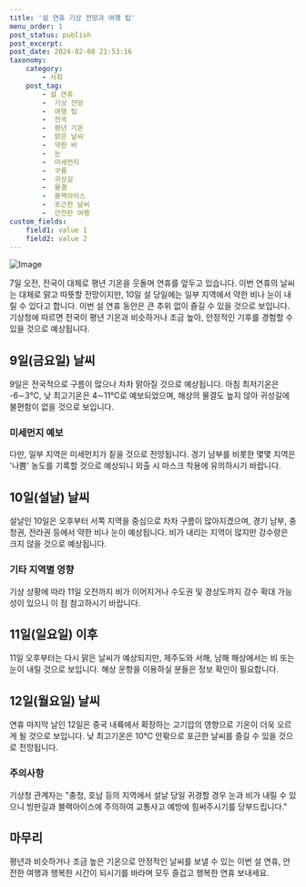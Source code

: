 ```yaml
---
title: '설 연휴 기상 전망과 여행 팁'
menu_order: 1
post_status: publish
post_excerpt: 
post_date: 2024-02-08 21:53:16
taxonomy:
    category:
        - 사회
    post_tag:
        - 설 연휴
        -  기상 전망
        -  여행 팁
        -  전국
        -  평년 기온
        -  맑은 날씨
        -  약한 비
        -  눈
        -  미세먼지
        -  구름
        -  귀성길
        -  물결
        -  블랙아이스
        -  포근한 날씨
        -  안전한 여행
custom_fields:
    field1: value 1
    field2: value 2
---
```


![Image](https://imgnews.pstatic.net/image/662/2024/02/08/0000037318_001_20240208170101604.jpg?type=w647)

7일 오전, 전국이 대체로 평년 기온을 웃돌며 연휴를 앞두고 있습니다. 이번 연휴의 날씨는 대체로 맑고 따뜻할 전망이지만, 10일 설 당일에는 일부 지역에서 약한 비나 눈이 내릴 수 있다고 합니다. 이번 설 연휴 동안은 큰 추위 없이 즐길 수 있을 것으로 보입니다. 기상청에 따르면 전국이 평년 기온과 비슷하거나 조금 높아, 안정적인 기후를 경험할 수 있을 것으로 예상됩니다.
## 9일(금요일) 날씨
9일은 전국적으로 구름이 많으나 차차 맑아질 것으로 예상됩니다. 아침 최저기온은 -6∼3℃, 낮 최고기온은 4∼11℃로 예보되었으며, 해상의 물결도 높지 않아 귀성길에 불편함이 없을 것으로 보입니다.
### 미세먼지 예보
다만, 일부 지역은 미세먼지가 짙을 것으로 전망됩니다. 경기 남부를 비롯한 몇몇 지역은 '나쁨' 농도를 기록할 것으로 예상되니 외출 시 마스크 착용에 유의하시기 바랍니다.
## 10일(설날) 날씨
설날인 10일은 오후부터 서쪽 지역을 중심으로 차차 구름이 많아지겠으며, 경기 남부, 충청권, 전라권 등에서 약한 비나 눈이 예상됩니다. 비가 내리는 지역이 많지만 강수량은 크지 않을 것으로 예상됩니다.
### 기타 지역별 영향
기상 상황에 따라 11일 오전까지 비가 이어지거나 수도권 및 경상도까지 강수 확대 가능성이 있으니 이 점 참고하시기 바랍니다.
## 11일(일요일) 이후
11일 오후부터는 다시 맑은 날씨가 예상되지만, 제주도와 서해, 남해 해상에서는 비 또는 눈이 내릴 것으로 보입니다. 해상 운항을 이용하실 분들은 정보 확인이 필요합니다.
## 12일(월요일) 날씨
연휴 마지막 날인 12일은 중국 내륙에서 확장하는 고기압의 영향으로 기온이 더욱 오르게 될 것으로 보입니다. 낮 최고기온은 10℃ 안팎으로 포근한 날씨를 즐길 수 있을 것으로 전망됩니다.
### 주의사항
기상청 관계자는 "충청, 호남 등의 지역에서 설날 당일 귀경할 경우 눈과 비가 내릴 수 있으니 빙판길과 블랙아이스에 주의하여 교통사고 예방에 힘써주시기를 당부드립니다."
## 마무리
평년과 비슷하거나 조금 높은 기온으로 안정적인 날씨를 보낼 수 있는 이번 설 연휴, 안전한 여행과 행복한 시간이 되시기를 바라며 모두 즐겁고 행복한 연휴 보내세요.
